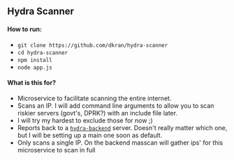## Hydra Scanner

#### How to run:
 - `git clone https://github.com/dkran/hydra-scanner`
 - `cd hydra-scanner`
 - `npm install`
 - `node app.js`

#### What is this for?
 - Microservice to facilitate scanning the entire internet.
 - Scans an IP.  I will add command line arguments to allow you to scan riskier servers (govt's, DPRK?) with an include file later.
 - I will try my hardest to exclude those for now ;) 
 - Reports back to a [`hydra-backend`](https://github.com/dkran/hydra-backend) server.  Doesn't really matter which one, but I will be setting up a main one soon as default.
 - Only scans a single IP.  On the backend masscan will gather ips' for this microservice to scan in full

 